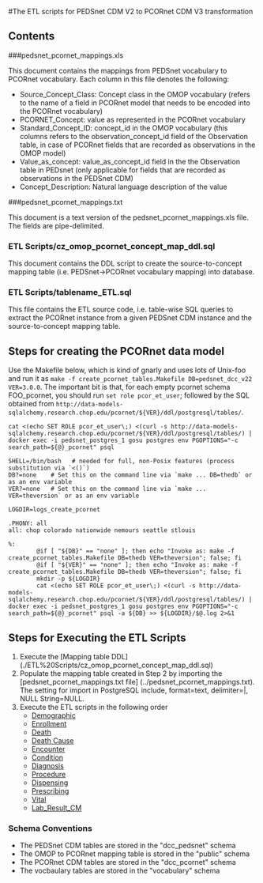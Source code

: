 #The ETL scripts for PEDSnet CDM V2 to PCORnet CDM V3 transformation

## Contents 
###pedsnet_pcornet_mappings.xls

This document contains the mappings from PEDSnet vocabulary to PCORnet vocabulary. Each column in this file denotes the following:

- Source_Concept_Class: Concept class in the OMOP vocabulary (refers to the name of a field in PCORnet model that needs to be encoded into the PCORnet vocabulary)
- PCORNET_Concept: value as represented in the PCORnet vocabulary
- Standard_Concept_ID: concept_id in the OMOP vocabulary (this columns refers to the observation_concept_id field of the Observation table, in case of PCORnet fields that are recorded as observations in the OMOP model)
- Value_as_concept: value_as_concept_id field in the the Observation table in PEDsnet (only applicable for fields that are recorded as observations in the PEDSnet CDM)
- Concept_Description: Natural language description of the value

###pedsnet_pcornet_mappings.txt

This document is a text version of the pedsnet_pcornet_mappings.xls file. The fields are pipe-delimited.


### ETL Scripts/cz\_omop\_pcornet\_concept\_map\_ddl.sql
This document contains the DDL script to create the source-to-concept mapping table (i.e. PEDSnet->PCORnet vocabulary mapping) into database. 

### ETL Scripts/tablename_ETL.sql
This file contains the ETL source code, i.e. table-wise SQL queries to extract the PCORnet instance from a given PEDSnet CDM instance and the source-to-concept mapping table. 

## Steps for creating the PCORnet data model 
Use the Makefile below, which is kind of gnarly and uses lots of Unix-foo and run it as `make -f create_pcornet_tables.Makefile DB=pedsnet_dcc_v22 VER=3.0.0`.
The important bit is that, for each empty pcornet schema FOO_pcornet, you should run `set role pcor_et_user`; followed by the SQL obtained from `http://data-models-sqlalchemy.research.chop.edu/pcornet/${VER}/ddl/postgresql/tables/`.

```
cat <(echo SET ROLE pcor_et_user\;) <(curl -s http://data-models-sqlalchemy.research.chop.edu/pcornet/${VER}/ddl/postgresql/tables/) | docker exec -i pedsnet_postgres_1 gosu postgres env PGOPTIONS="-c search_path=${@}_pcornet" psql 
```
```
SHELL=/bin/bash   # needed for full, non-Posix features (process substitution via `<()`)                                                                                                                    
DB?=none    # Set this on the command line via `make ... DB=thedb` or as an env variable                                                                                                                    
VER?=none   # Set this on the command line via `make ... VER=theversion` or as an env variable                                                                                                              

LOGDIR=logs_create_pcornet

.PHONY: all
all: chop colorado nationwide nemours seattle stlouis

%:
        @if [ "${DB}" == "none" ]; then echo "Invoke as: make -f create_pcornet_tables.Makefile DB=thedb VER=theversion"; false; fi
        @if [ "${VER}" == "none" ]; then echo "Invoke as: make -f create_pcornet_tables.Makefile DB=thedb VER=theversion"; false; fi
        mkdir -p ${LOGDIR}
        cat <(echo SET ROLE pcor_et_user\;) <(curl -s http://data-models-sqlalchemy.research.chop.edu/pcornet/${VER}/ddl/postgresql/tables/) | docker exec -i pedsnet_postgres_1 gosu postgres env PGOPTIONS="-c search_path=${@}_pcornet" psql -a ${DB} >> ${LOGDIR}/$@.log 2>&1
```


## Steps for Executing the ETL Scripts 
1. Execute the [Mapping table DDL] (./ETL%20Scripts/cz_omop_pcornet_concept_map_ddl.sql) 
2. Populate the mapping table created in Step 2 by importing the [pedsnet\_pcornet\_mappings.txt file] (../pedsnet_pcornet_mappings.txt). The setting for import in PostgreSQL include, format=text, delimiter=|, NULL String=NULL.
3. Execute the ETL scripts in the following order 
    - [Demographic](./ETL%20Scripts/Demographic_ETL.sql)
    - [Enrollment](./ETL%20Scripts/Enrollment_ETL.sql)
    - [Death](./ETL%20Scripts/Death_ETL.sql)
    - [Death Cause](./ETL%20Scripts/Death_Cause_ETL.sql)
    - [Encounter](./ETL%20Scripts/Encounter_ETL.sql)
    - [Condition](./ETL%20Scripts/Condition_ETL.sql)
    - [Diagnosis](./ETL%20Scripts/Diagnosis_ETL.sql)
    - [Procedure](./ETL%20Scripts/Procedure_ETL.sql)
    - [Dispensing](./ETL%20Scripts/Dispensing_ETL.sql)
    - [Prescribing](./ETL%20Scripts/Prescribing_ETL.sql)
    - [Vital](./ETL%20Scripts/Vital_ETL.sql)
    - [Lab\_Result\_CM](./ETL%20Scripts/Lab_Result_CM_ETL.sql)

### Schema Conventions

- The PEDSnet CDM tables are stored in the "dcc_pedsnet" schema
- The OMOP to PCORnet mapping table is stored in the "public" schema
- The PCORnet CDM tables are stored in the "dcc_pcornet" schema
- The vocbaulary tables are stored in the "vocabulary" schema 
